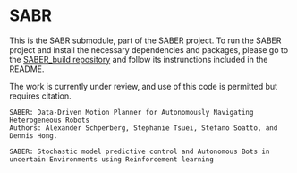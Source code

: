 # SABR
This is the SABR submodule, part of the SABER project. To run the SABER project and install the necessary dependencies and packages, please go to the [SABER_build repository](https://github.com/stephanietsuei/SABER_build) and follow its instrunctions included in the README. 

The work is currently under review, and use of this code is permitted but requires citation.
```
SABER: Data-Driven Motion Planner for Autonomously Navigating Heterogeneous Robots
Authors: Alexander Schperberg, Stephanie Tsuei, Stefano Soatto, and Dennis Hong.
```
```
SABER: Stochastic model predictive control and Autonomous Bots in uncertain Environments using Reinforcement learning 
```
